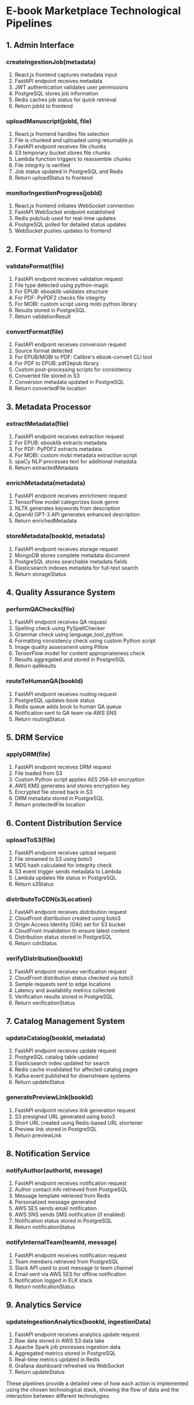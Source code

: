 # E-book Marketplace Technological Pipelines

## 1. Admin Interface

### createIngestionJob(metadata)
1. React.js frontend captures metadata input
2. FastAPI endpoint receives metadata
3. JWT authentication validates user permissions
4. PostgreSQL stores job information
5. Redis caches job status for quick retrieval
6. Return jobId to frontend

### uploadManuscript(jobId, file)
1. React.js frontend handles file selection
2. File is chunked and uploaded using resumable.js
3. FastAPI endpoint receives file chunks
4. S3 temporary bucket stores file chunks
5. Lambda function triggers to reassemble chunks
6. File integrity is verified
7. Job status updated in PostgreSQL and Redis
8. Return uploadStatus to frontend

### monitorIngestionProgress(jobId)
1. React.js frontend initiates WebSocket connection
2. FastAPI WebSocket endpoint established
3. Redis pub/sub used for real-time updates
4. PostgreSQL polled for detailed status updates
5. WebSocket pushes updates to frontend

## 2. Format Validator

### validateFormat(file)
1. FastAPI endpoint receives validation request
2. File type detected using python-magic
3. For EPUB: ebooklib validates structure
4. For PDF: PyPDF2 checks file integrity
5. For MOBI: custom script using mobi python library
6. Results stored in PostgreSQL
7. Return validationResult

### convertFormat(file)
1. FastAPI endpoint receives conversion request
2. Source format detected
3. For EPUB/MOBI to PDF: Calibre's ebook-convert CLI tool
4. For PDF to EPUB: pdf2epub library
5. Custom post-processing scripts for consistency
6. Converted file stored in S3
7. Conversion metadata updated in PostgreSQL
8. Return convertedFile location

## 3. Metadata Processor

### extractMetadata(file)
1. FastAPI endpoint receives extraction request
2. For EPUB: ebooklib extracts metadata
3. For PDF: PyPDF2 extracts metadata
4. For MOBI: custom mobi metadata extraction script
5. spaCy NLP processes text for additional metadata
6. Return extractedMetadata

### enrichMetadata(metadata)
1. FastAPI endpoint receives enrichment request
2. TensorFlow model categorizes book genre
3. NLTK generates keywords from description
4. OpenAI GPT-3 API generates enhanced description
5. Return enrichedMetadata

### storeMetadata(bookId, metadata)
1. FastAPI endpoint receives storage request
2. MongoDB stores complete metadata document
3. PostgreSQL stores searchable metadata fields
4. Elasticsearch indexes metadata for full-text search
5. Return storageStatus

## 4. Quality Assurance System

### performQAChecks(file)
1. FastAPI endpoint receives QA request
2. Spelling check using PySpellChecker
3. Grammar check using language_tool_python
4. Formatting consistency check using custom Python script
5. Image quality assessment using Pillow
6. TensorFlow model for content appropriateness check
7. Results aggregated and stored in PostgreSQL
8. Return qaResults

### routeToHumanQA(bookId)
1. FastAPI endpoint receives routing request
2. PostgreSQL updates book status
3. Redis queue adds book to human QA queue
4. Notification sent to QA team via AWS SNS
5. Return routingStatus

## 5. DRM Service

### applyDRM(file)
1. FastAPI endpoint receives DRM request
2. File loaded from S3
3. Custom Python script applies AES 256-bit encryption
4. AWS KMS generates and stores encryption key
5. Encrypted file stored back in S3
6. DRM metadata stored in PostgreSQL
7. Return protectedFile location

## 6. Content Distribution Service

### uploadToS3(file)
1. FastAPI endpoint receives upload request
2. File streamed to S3 using boto3
3. MD5 hash calculated for integrity check
4. S3 event trigger sends metadata to Lambda
5. Lambda updates file status in PostgreSQL
6. Return s3Status

### distributeToCDN(s3Location)
1. FastAPI endpoint receives distribution request
2. CloudFront distribution created using boto3
3. Origin Access Identity (OAI) set for S3 bucket
4. CloudFront invalidation to ensure latest content
5. Distribution status stored in PostgreSQL
6. Return cdnStatus

### verifyDistribution(bookId)
1. FastAPI endpoint receives verification request
2. CloudFront distribution status checked via boto3
3. Sample requests sent to edge locations
4. Latency and availability metrics collected
5. Verification results stored in PostgreSQL
6. Return verificationStatus

## 7. Catalog Management System

### updateCatalog(bookId, metadata)
1. FastAPI endpoint receives update request
2. PostgreSQL catalog table updated
3. Elasticsearch index updated for search
4. Redis cache invalidated for affected catalog pages
5. Kafka event published for downstream systems
6. Return updateStatus

### generatePreviewLink(bookId)
1. FastAPI endpoint receives link generation request
2. S3 presigned URL generated using boto3
3. Short URL created using Redis-based URL shortener
4. Preview link stored in PostgreSQL
5. Return previewLink

## 8. Notification Service

### notifyAuthor(authorId, message)
1. FastAPI endpoint receives notification request
2. Author contact info retrieved from PostgreSQL
3. Message template retrieved from Redis
4. Personalized message generated
5. AWS SES sends email notification
6. AWS SNS sends SMS notification (if enabled)
7. Notification status stored in PostgreSQL
8. Return notificationStatus

### notifyInternalTeam(teamId, message)
1. FastAPI endpoint receives notification request
2. Team members retrieved from PostgreSQL
3. Slack API used to post message to team channel
4. Email sent via AWS SES for offline notification
5. Notification logged in ELK stack
6. Return notificationStatus

## 9. Analytics Service

### updateIngestionAnalytics(bookId, ingestionData)
1. FastAPI endpoint receives analytics update request
2. Raw data stored in AWS S3 data lake
3. Apache Spark job processes ingestion data
4. Aggregated metrics stored in PostgreSQL
5. Real-time metrics updated in Redis
6. Grafana dashboard refreshed via WebSocket
7. Return updateStatus

These pipelines provide a detailed view of how each action is implemented using the chosen technological stack, showing the flow of data and the interaction between different technologies.
